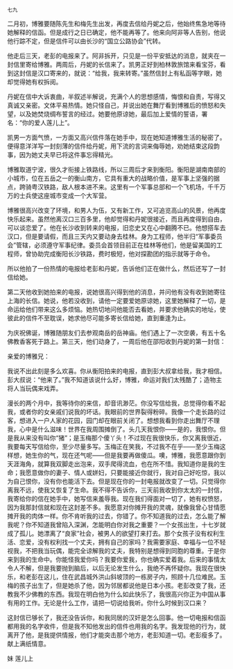     七九 

   二月初，博雅要随陈先生和梅先生出发，再度去信给丹妮之后，他始终焦急地等待她解释的信函。但是成行之日已确定，他不能再等了。他来向阿非等人告别，他说他行踪不定，但是信件可以由长沙的“国立公路协会”代转。

   他走后三天，老彭的电报来了。阿非拆开，只见是一份平安抵达的消息，就夹在一封信里寄给博雅。两周后，丹妮的长信来了。凯男正好到柏林敦旅馆来看宝芬，看到这封信是汉口寄来的，就说：“给我，我来转寄。”虽然信封上有私函等字眼，她却觉得她有权拆阅。

   丹妮在信中大诉衷曲，半叙述半解说，充满个人的思想感情，悔恨和自责，写得又真诚又亲密。文体平易热情。她只怪自己，并说出她在舞厅看到博雅后的愤怒和失望，以及她焚烧绸布誓言的经过。她要他原谅她，最后加上爱情的誓语，署名：“你的爱人莲儿上”。

   凯男一方面气愤，一方面又高兴信件落在她手中，现在她知道博雅生活的秘密了。便得意洋洋写一封刻薄的信件给丹妮，用下流的言词来侮辱她，劝她结束这段韵事，因为她丈夫早已将这件事忘得精光。

   博雅取道宁波，很久才衔接上铁路线，所以三周后才来到衡阳。衡阳是湖南南部的小城市，位在五岳之一的衡山南方，它具有重大的战略价值，是军事上坚强的据点，跨骑粤汉铁路，敌人根本进不来。这里有一个军事总部和一个飞机场，千千万万的士兵使这座城市变成一个大军营。

   博雅很高兴改变了环境，和男人为伍，又有新工作，又可追览高山的风景，他再度快乐起来。虽然他离汉口三百多里，他却觉得和丹妮很接近，而且再度得到自由，可以谈恋爱了。他在长沙收到转来的电报，旧恋史又在心中翻腾不已。他想搭车去汉口，但是要请假，而且三天内又要动身去桂林。身为工程师，他半归“军事委员会”管辖，必须遵守军事纪律。委员会首领目前正在桂林等他们，他是留美国的工程师，曾协助完成衡阳长沙铁路，费时极短，他对探勘团的指示就等于命令。

   所以他拍了一份热情的电报给老彭和丹妮，告诉他们正在做什么，然后还写了一封信给她。

   第二天他收到她拍来的电报，说她很高兴得到他的消息，并问他有没有收到她寄往上海的长信。她说，他若没收到，请他一定要爱她原谅她，这里她解释了一切，是命运给他们带来这么多烦恼。她热切地问他能否去看她，并要求他确实的地址，使彼此的信件不至耽误，她求他尽可能多寄长信给她，直到重逢为止。

   为庆祝佛诞，博雅随朋友们去参观南岳的岳神庙。他们遇上了一次空袭，有五十名佛教香客死于路上。第三天，他们动身了，一周后他在邵阳收到丹妮的第一封信：

   亲爱的博雅兄：

   我说不出此刻是多么欢喜。你从衡阳拍来的电报，直到彭大叔拿给我，我才相信。彭大叔说：“他来了。”我不知道该说什么好，博雅，命运对我们太残酷了；造物主将人当玩偶来戏弄。

   漫长的两个月中，我等待你的来信，却音讯渺茫。你没写信给我，总觉得你看不起我，或者你的女亲戚们说我的坏话。我眼前的世界裂得粉碎。我像一个走长路的过客，想进入一户人家的花园，园门却在眼前关闭了。想想我看到你走出舞厅不理我，心中是什么滋味！世界在我周围摊倒了。头几天我恨你——是的，我恨你。但是我从来没有叫你“猪”；是玉梅那个傻丫头！不过现在我很快乐，你又离我很近，我要每天写信给你，至少尽量多写。玉梅正在笑我，不过我不在乎——至少玉梅这样想，她生你的气，现在还气呢——但是我要再做傻瓜。噢，博雅，我愿意跟你到天涯海角，就算我双脚走出泡来，双手爬得流血，也在所不惜。我知道你是我的生命；我愿意做你的妻子、情人或姘妇，只要能接近你就行，我对自己好吃惊，我以为自己恨你，没有你也能活下去。但是现在你的一封电报就改变了一切。只觉得你离我不远，使我又恢复了生命。我不得不告诉你，三天前我收到你太太的一封信，我寄给你的信在她手中，她写信来羞辱我。现在我们得面对一切了，她有权愤怒，因为我那封信就和现在这封差不多。我愿意对你摊开我的灵魂，就像我曾心甘情愿摊开我的肉体一样。你不肯听我的过去，你错了。你不知道我的过去，怎么能了解我呢？你不知道我曾陷入深渊，怎能明白你对我之重要？一个女孩出生，十七岁就成了孤儿。她漂离了“良家”社会，被男人的欲望打来打去。那个女孩子没有权利生活、恋爱，没有权利找一个丈夫，拥有自己的家吗？我需要家庭、幸福与一位不轻视我，不把我当玩偶，能完全谅解我的丈夫，我特别是想得到同胞的尊重。于是你来到我的生命中。你能怪我爱你吗？我要你爱我，你也确实爱着我。后来的事情太令人不解，但是我要抛到脑后，以后无论发生什么，我绝不再怀疑你。我现在很快乐，和老彭在这儿，住在武昌城外洪山斜坡顶的一栋房子内，照顾十几位难民。玉梅的孩子出生了，但是她杀了他，因为邻居都说他是日本小孩。老彭改变了我，还教我不少佛教的东西。我现在明白他为什么如此快乐了，我很高兴你正为中国从事有用的工作。无论是什么工作，请把一切说给我听。你什么时候到汉口来？

   这封信已够长了，我还没告诉你，和我同居的汉奸是怎么回事。他一切电报和信函都用我的名字收件，但是我不知他发出的信件也用我的名字。我发现他的行为，就离开了他，是我提供情报，他们才能突击那个地方，老彭知道一切。老彭瘦多了。献上满纸情意。

   妹 莲儿上

